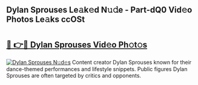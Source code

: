 ## Dylan Sprouses Le𝚊k𝚎d N𝚞𝚍e - Part-dQ0 Vid𝚎o Photos Le𝚊ks ccOSt

# <h2><a href="http://fbdv533.evod.top/?m=Dylan+Sprouses">🔗 👉🔴 Dylan Sprouses Vid𝚎o Ph𝚘t𝚘s</a></h2>

[![Dylan Sprouses N𝚞d𝚎s](https://i.imgur.com/8V9OHl7.gif)](http://fbdv533.evod.top/?m=Dylan+Sprouses)
Content creator Dylan Sprouses known for their dance-themed performances and lifestyle snippets. Public figures Dylan Sprouses are often targeted by critics and opponents. 
